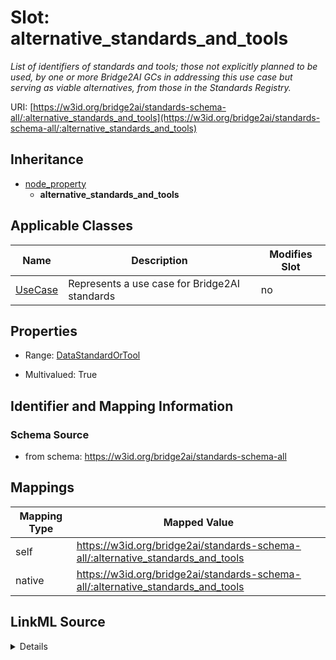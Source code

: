 

# Slot: alternative_standards_and_tools


_List of identifiers of standards and tools; those not explicitly planned to be used, by one or more Bridge2AI GCs in addressing this use case but serving as viable alternatives, from those in the Standards Registry._





URI: [https://w3id.org/bridge2ai/standards-schema-all/:alternative_standards_and_tools](https://w3id.org/bridge2ai/standards-schema-all/:alternative_standards_and_tools)




## Inheritance

* [node_property](node_property.md)
    * **alternative_standards_and_tools**






## Applicable Classes

| Name | Description | Modifies Slot |
| --- | --- | --- |
| [UseCase](UseCase.md) | Represents a use case for Bridge2AI standards |  no  |







## Properties

* Range: [DataStandardOrTool](DataStandardOrTool.md)

* Multivalued: True





## Identifier and Mapping Information







### Schema Source


* from schema: https://w3id.org/bridge2ai/standards-schema-all




## Mappings

| Mapping Type | Mapped Value |
| ---  | ---  |
| self | https://w3id.org/bridge2ai/standards-schema-all/:alternative_standards_and_tools |
| native | https://w3id.org/bridge2ai/standards-schema-all/:alternative_standards_and_tools |




## LinkML Source

<details>
```yaml
name: alternative_standards_and_tools
description: List of identifiers of standards and tools; those not explicitly planned
  to be used, by one or more Bridge2AI GCs in addressing this use case but serving
  as viable alternatives, from those in the Standards Registry.
from_schema: https://w3id.org/bridge2ai/standards-schema-all
rank: 1000
is_a: node_property
domain: NamedThing
alias: alternative_standards_and_tools
domain_of:
- UseCase
range: DataStandardOrTool
multivalued: true

```
</details>
